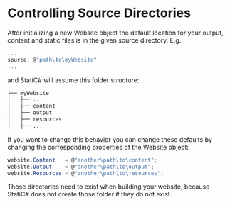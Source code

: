 ﻿# Controlling Source Directories
 
 After initializing a new Website object the default location for your output, content and static files is in the given source directory. E.g.
 ```C#
 ...
 source: @"path\to\myWebsite"
 ...
 ```
 and StatiC# will assume this folder structure:
 
 ```bash
 ├── myWebsite
 │   ├── ...
 │   ├── content
 │   ├── output
 │   ├── resources
 │   ├── ...
 ```
 
If you want to change this behavior you can change these defaults by changing the corresponding properties of the Website object:

```C#
website.Content   = @"another\path\to\content";
website.Output    = @"another\path\to\output";
website.Resources = @"another\path\to\resources";
```
Those directories need to exist when building your website, because StatiC# does not create those folder if they do not exist.
